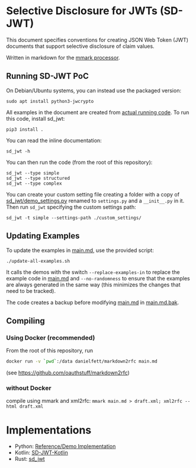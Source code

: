 # Selective Disclosure for JWTs (SD-JWT)

This document specifies conventions for creating JSON Web Token (JWT)
documents that support selective disclosure of claim values. 

Written in markdown for the [mmark processor](https://github.com/mmarkdown/mmark).

## Running SD-JWT PoC

On Debian/Ubuntu systems, you can instead use the packaged version:
```
sudo apt install python3-jwcrypto
```

All examples in the document are created from [actual running code](sd_jwt/bin/sd_jwt). To run this code, install sd_jwt:
```
pip3 install .
```

You can read the inline documentation:
````
sd_jwt -h
````

You can then run the code (from the root of this repository):
```
sd_jwt --type simple
sd_jwt --type structured
sd_jwt --type complex
```
You can create your custom setting file creating a folder with a copy of 
[sd_jwt/demo_settings.py](sd_jwt/demo_settings.py) renamed to `settings.py` 
and a `__init__.py` in it. Then run `sd_jwt` specifying the custom settings path:

````
sd_jwt -t simple --settings-path ./custom_settings/
````

## Updating Examples

To update the examples in [main.md](main.md), use the provided script:
```
./update-all-examples.sh
```

It calls the demos with the switch `--replace-examples-in` to replace the example code in
[main.md](main.md) and `--no-randomness` to ensure that the examples are always
generated in the same way (this minimizes the changes that need to be tracked).

The code creates a backup before modifying [main.md](main.md) in [main.md.bak](main.md.bak).

## Compiling

### Using Docker (recommended)
From the root of this repository, run
```bash
docker run -v `pwd`:/data danielfett/markdown2rfc main.md
```
(see https://github.com/oauthstuff/markdown2rfc)

### without Docker
compile using mmark and xml2rfc: `mmark main.md > draft.xml; xml2rfc --html draft.xml`

# Implementations

 * Python: [Reference/Demo Implementation](https://github.com/oauthstuff/draft-selective-disclosure-jwt)
 * Kotlin: [SD-JWT-Kotlin](https://github.com/IDunion/SD-JWT-Kotlin)
 * Rust: [sd_jwt](https://github.com/kushaldas/sd_jwt)

